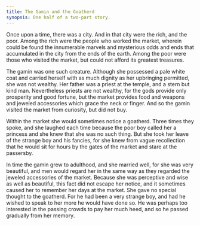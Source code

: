 ```yaml
---
title: The Gamin and the Goatherd
synopsis: One half of a two-part story.
---
```


Once upon a time, there was a city. And in that city were the rich, and the poor. Among the rich were the people who worked the market, wherein could be found the innumerable marvels and mysterious odds and ends that accumulated in the city from the ends of the earth. Among the poor were those who visited the market, but could not afford its greatest treasures.

The gamin was one such creature. Although she possessed a pale white coat and carried herself with as much dignity as her upbringing permitted, she was not wealthy. Her father was a priest at the temple, and a stern but kind man. Nevertheless priests are not wealthy, for the gods provide only prosperity and good fortune, but the market provides food and weapons and jeweled accessories which grace the neck or finger. And so the gamin visited the market from curiosity, but did not buy.

Within the market she would sometimes notice a goatherd. Three times they spoke, and she laughed each time because the poor boy called her a princess and she knew that she was no such thing. But she took her leave of the strange boy and his fancies, for she knew from vague recollection that he would sit for hours by the gates of the market and stare at the passersby.

In time the gamin grew to adulthood, and she married well, for she was very beautiful, and men would regard her in the same way as they regarded the jeweled accessories of the market. Because she was perceptive and wise as well as beautiful, this fact did not escape her notice, and it sometimes caused her to remember her days at the market. She gave no special thought to the goatherd. For he had been a very strange boy, and had he wished to speak to her more he would have done so. He was perhaps too interested in the passing crowds to pay her much heed, and so he passed gradually from her memory.
